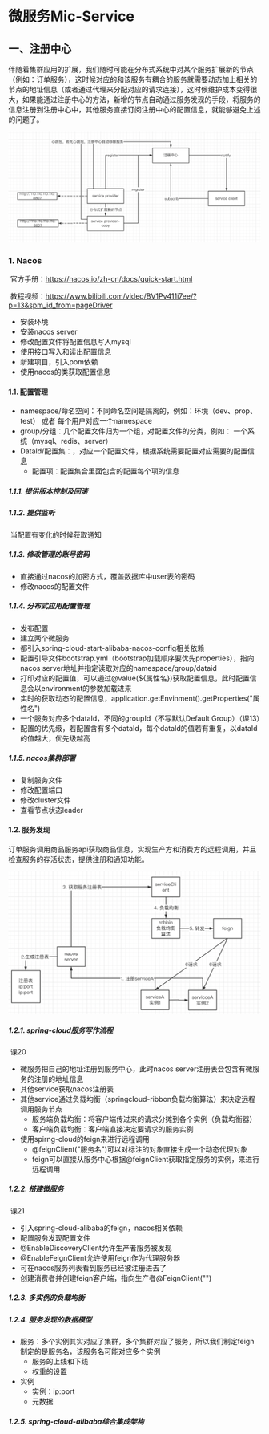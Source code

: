 # 微服务Mic-Service

## 一、注册中心

伴随着集群应用的扩展，我们随时可能在分布式系统中对某个服务扩展新的节点（例如：订单服务），这时候对应的和该服务有耦合的服务就需要动态加上相关的节点的地址信息（或者通过代理来分配对应的请求连接），这时候维护成本变得很大，如果能通过注册中心的方法，新增的节点自动通过服务发现的手段，将服务的信息注册到注册中心中，其他服务直接订阅注册中心的配置信息，就能够避免上述的问题了。

![register-center](resource/image/register-center.png)

### 1. Nacos

​	官方手册：https://nacos.io/zh-cn/docs/quick-start.html

​	教程视频：https://www.bilibili.com/video/BV1Pv411i7ee/?p=13&spm_id_from=pageDriver

- 安装环境
- 安装nacos server
- 修改配置文件将配置信息写入mysql
- 使用接口写入和读出配置信息
- 新建项目，引入pom依赖
- 使用nacos的类获取配置信息

#### 1.1. 配置管理

- namespace/命名空间：不同命名空间是隔离的，例如：环境（dev、prop、test） 或者 每个用户对应一个namespace
- group/分组：几个配置文件归为一个组，对配置文件的分类，例如： 一个系统（mysql、redis、server）
- DataId/配置集：，对应一个配置文件，根据系统需要配置对应需要的配置信息
  - 配置项：配置集合里面包含的配置每个项的信息

##### 1.1.1. 提供版本控制及回滚

##### 1.1.2. 提供监听

​	当配置有变化的时候获取通知

##### 1.1.3. 修改管理的账号密码

- 直接通过nacos的加密方式，覆盖数据库中user表的密码
- 修改nacos的配置文件

##### 1.1.4. 分布式应用配置管理

- 发布配置
- 建立两个微服务
- 都引入spring-cloud-start-alibaba-nacos-config相关依赖
- 配置引导文件bootstrap.yml（bootstrap加载顺序要优先properties），指向nacos server地址并指定读取对应的namespace/group/dataid
- 打印对应的配置值，可以通过@value(${属性名})获取配置信息，此时配置信息会以environment的参数加载进来
- 实时的获取动态的配置信息，application.getEnvinment().getProperties("属性名")
- 一个服务对应多个dataId，不同的groupId（不写默认Default Group）（课13）
- 配置的优先级，若配置含有多个dataId，每个dataId的值若有重复，以dataId的值越大，优先级越高

##### 1.1.5. nacos集群部署

- 复制服务文件
- 修改配置端口
- 修改cluster文件
- 查看节点状态leader

#### 1.2. 服务发现

​	订单服务调用商品服务api获取商品信息，实现生产方和消费方的远程调用，并且检查服务的存活状态，提供注册和通知功能。

![register-nacos-server](resource/image/register-nacos-server.png)

##### 1.2.1. spring-cloud服务写作流程

​	课20

- 微服务把自己的地址注册到服务中心，此时nacos server注册表会包含有微服务的注册的地址信息
- 其他service获取nacos注册表
- 其他service通过负载均衡（springcloud-ribbon负载均衡算法）来决定远程调用服务节点
  - 服务端负载均衡：将客户端传过来的请求分摊到各个实例（负载均衡器）
  - 客户端负载均衡：客户端直接决定要请求的服务实例
- 使用spirng-cloud的feign来进行远程调用
  - @feignClient("服务名")可以对标注的对象直接生成一个动态代理对象
  - feign可以直接从服务中心根据@feignClient获取指定服务的实例，来进行远程调用

##### 1.2.2. 搭建微服务

​	课21

- 引入spring-cloud-alibaba的feign，nacos相关依赖
- 配置服务发现配置文件
- @EnableDiscoveryClient允许生产者服务被发现
- @EnableFeignClient允许使用feign作为代理服务器
- 可在nacos服务列表看到服务已经被注册进去了
- 创建消费者并创建feign客户端，指向生产者@FeignClient("")

##### 1.2.3. 多实例的负载均衡

##### 1.2.4. 服务发现的数据模型

- 服务：多个实例其实对应了集群，多个集群对应了服务，所以我们制定feign制定的是服务名，该服务名可能对应多个实例
  - 服务的上线和下线
  - 权重的设置
- 实例
  - 实例：ip:port
  - 元数据

##### 1.2.5. spring-cloud-alibaba综合集成架构

